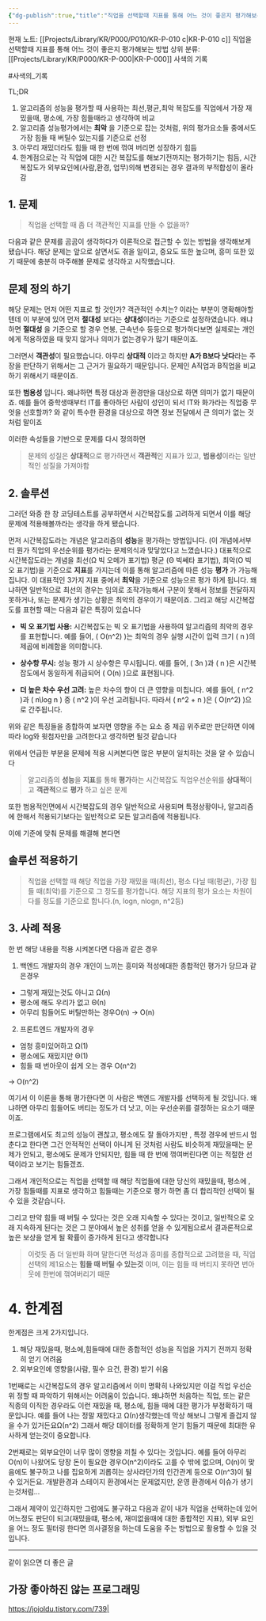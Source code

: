 ```yaml
---
{"dg-publish":true,"title":"직업을 선택할때 지표를 통해 어느 것이 좋은지 평가해보는 방법","description":"프로그램 성능 평가의 최악의 시간복잡도라는 개념으로부터 생각해본 방법입니다. 고점이나 평균보다 저점을 보고 평가하는 방법이 그 직업을 오래 다닐 수 있는 객관적인 것 처럼 보이는 지표이자 방법이라고 생각하여 글로 남겨봅니다.","permalink":"/projects/library/kr/p000/p010/kr-p-010-c/","dgPassFrontmatter":true,"noteIcon":"0","created":"2024-12-18T18:55:30.482+09:00","updated":"2024-12-23T15:37:50.915+09:00"}
---
```


현재 노트: [[Projects/Library/KR/P000/P010/KR-P-010 c\|KR-P-010 c]] 직업을 선택할때 지표를 통해 어느 것이 좋은지 평가해보는 방법
상위 분류: [[Projects/Library/KR/P000/KR-P-000\|KR-P-000]] 사색의 기록

#사색의_기록 

TL;DR
1. 알고리즘의 성능을 평가할 때 사용하는 최선,평균,최악 복잡도를 직업에서 가장 재밌을때,  평소에, 가장 힘들때라고 생각하여 비교
2. 알고리즘 성능평가에서는 **최악** 을 기준으로 잡는 것처럼, 위의 평가요소들 중에서도 가장 힘들 때 버틸수 있는지를 기준으로 선정
3. 아무리 재밌더라도 힘들 때 한 번에 꺾여 버리면 성장하기 힘듬
4. 한계점으로는 각 직업에 대한 시간 복잡도를 해보기전까지는 평가하기는 힘듬, 시간 복잡도가 외부요인에(사람,환경, 업무)의해 변경되는 경우 결과의 부적합성이 올라감

## 1. 문제
>   직업을 선택할 때 좀 더 객관적인 지표를 만들 수 없을까?

   다음과 같은 문제를 곰곰이 생각하다가 이론적으로 접근할 수 있는 방법을 생각해보게 됐습니다.
   해당 문제는 앞으로 살면서도 겪을 일이고, 중요도 또한 높으며, 흥미 또한 있기 때문에 충분히 마주해볼 문제로 생각하고 시작했습니다.

## 문제 정의 하기

해당 문제는 먼저 어떤 지표로 할 것인가? 객관적인 수치는? 이라는 부분이 명확해야할텐데 이 부분에 있어 먼저 **절대성** 보다는 **상대성**이라는 기준으로 설정하였습니다. 왜냐하면 **절대성** 을 기준으로 할 경우 연봉, 근속년수 등등으로 평가하다보면 실제로는 개인에게 적용하였을 때 맞지 않거나 의미가 없는경우가 많기 때문이죠. 

그러면서 **객관성**이 필요했습니다. 아무리 **상대적** 이라고 하지만  **A가 B보다 낫다**라는 주장을 판단하기 위해서는 그 근거가 필요하기 때문입니다. 문제인 A직업과 B직업을 비교하기 위해서기 때문이죠. 

또한 **범용성** 입니다. 왜냐하면 특정 대상과 환경만을 대상으로 하면 의미가 없기 때문이죠. 예를 들어 중학생때부터 IT를 좋아하던 사람이 성인이 되서 IT와 화가라는 직업중 무엇을 선호할까? 와 같이 특수한 환경을 대상으로 하면 정보 전달에서 큰 의미가 없는 것처럼 말이죠



이러한 속성들을 기반으로 문제를 다시 정의하면

> 문제의 성질은 **상대적**으로 평가하면서 **객관적**인 지표가 있고, **범용성**이라는 일반적인 성질을 가져야함 


## 2. 솔루션

그러던 와중 한 창 코딩테스트를 공부하면서 시간복잡도를 고려하게 되면서 이를 해당 문제에 적용해볼까라는 생각을 하게 됐습니다.

먼저 시간복잡도라는 개념은 알고리즘의 **성능**을 평가하는 방법입니다. (이 개념에서부터 뭔가 직업의 우선순위를 평가라는 문제의식과 맞닿았다고 느꼈습니다.) 대표적으로 시간복잡도라는 개념을 최선(Ω 빅 오메가 표기법) 평균 (Θ 빅쎄타 표기법), 최악(O 빅오 표기법)을 기준으로 **지표**를 가지는데 이를 통해 알고리즘에 따른 성능 **평가** 가 가능해집니다. 이 대표적인 3가지 지표 중에서 **최악**을 기준으로 성능으르 평가 하게 됩니다. 왜냐하면 일반적으로 최선의 경우는 임의로 조작가능해서 구분이 못해서 정보를 전달하지 못하거나, 또는 문제가 생기는 상황은 최악의 경우이기 때문이죠. 그리고 해당 시간복잡도를 표현할 때는 다음과 같은 특징이 있습니다

- **빅 오 표기법 사용:** 시간복잡도는 빅 오 표기법을 사용하여 알고리즘의 최악의 경우를 표현합니다. 예를 들어, \( O(n^2) \)는 최악의 경우 실행 시간이 입력 크기 \( n \)의 제곱에 비례함을 의미합니다.

- **상수항 무시:** 성능 평가 시 상수항은 무시됩니다. 예를 들어, \( 3n \)과 \( n \)은 시간복잡도에서 동일하게 취급되어 \( O(n) \)으로 표현됩니다.

- **더 높은 차수 우선 고려:** 높은 차수의 항이 더 큰 영향을 미칩니다. 예를 들어, \( n^2 \)과 \( n\log n \) 중 \( n^2 \)이 우선 고려됩니다. 따라서 \( n^2 + n \)은 \( O(n^2) \)으로 간주됩니다.


위와 같은 특징들을 종합하여 보자면 영향을 주는 요소 중 제곱 위주로만 판단하면 이에따라 log와 윗첨자만을 고려한다고 생각하면 될것 같습니다


위에서 언급한 부분을 문제에 적용 시켜본다면 많은 부분이 일치하는 것을 알 수 있습니다

> 알고리즘의 **성능**을 **지표**를 통해 **평가**하는 시간복잡도
> 직업우선순위를 **상대적**이고 **객관적**으로  **평가** 하고 싶은 문제

또한 범용적인면에서 시간복잡도의 경우 일반적으로 사용되며 특정상황이나, 알고리즘에 한해서 적용되기보다는 일반적으로 모든 알고리즘에 적용됩니다.

이에 기준에 맞춰 문제를 해결해 본다면
## 솔루션 적용하기

> 직업을 선택할 때 해당 직업을 가장 재밌을 때(최선), 평소 다닐 때(평균), 가장 힘들 때(최악)를 기준으로 그 정도를 평가합니다.
해당 지표의 평가 요소는 차원이 다를 정도를 기준으로 합니다.(n, logn, nlogn, n^2등)



## 3. 사례 적용
한 번 해당 내용을 적용 시켜본다면 다음과 같은 경우

1. 백엔드 개발자의 경우 개인이 느끼는 흥미와 적성에대한 종합적인 평가가 당므과 같은경우
- 그렇게 재밌는것도 아니고  Ω(n)
- 평소에 해도 우리가 없고 Θ(n)
- 아무리 힘들어도 버틸만하는 경우O(n)
-> O(n)

2. 프론트엔드 개발자의 경우
- 엄청 흥미있어하고  Ω(1)
- 평소에도 재밌지만 Θ(1)
- 힘들 때 번아웃이 쉽게 오는 경우 O(n^2)

-> O(n^2)

여기서 이 이론을 통해 평가한다면 이 사람은 백엔드 개발자를 선택하게 될 것입니다. 왜냐하면 아무리 힘들어도 버티는 정도가 더 낫고, 이는 우선순위를 결정하는 요소기 때문이죠.

프로그램에서도 최고의 성능이 괜찮고, 평소에도 잘 돌아가지만 , 특정 경우에 반드시 멈춘다고 한다면 그건 안적적인 선택이 아니게 된 것처럼
사람도 비슷하게 재밌을때는 문제가 안되고, 평소에도 문제가 안되지만, 힘들 때 한 번에 꺾여버린다면 이는 적절한 선택이라고 보기는 힘들겠죠.

그래서 개인적으로는 직업을 선택할 때 해당 직업들에 대한 당신의 재밌을때, 평소에 , 가장 힘들때를 지표로 생각하고 힘들때는 기준으로 평가 하면 좀 더 합리적인 선택이 될 수 있을 것같습니다.

그리고 만약 힘들 때 버틸 수 있다는 것은 오래 지속할 수 있다는 것이고, 일반적으로 오래 지속하게 된다는 것은 그 분야에서 높은 성취를 얻을 수 있게됨으로서 결과론적으로 높은 보상을 얻게 될 확률이 증가하게 된다고 생각합니다


> 이럿듯 좀 더 일반화 하며 말한다면 적성과 흥미를 종합적으로 고려했을 때, 직업 선택의 제1요소는 **힘들 때 버틸 수 있는것** 이며, 이는 힘들 때 버티지 못하면 번아웃에 한번에 꺾여버리기 때문



# 4. 한계점

한계점은 크게 2가지입니다.

1. 해당 재밌을때, 평소에,힘들때에 대한 종합적인 성능을 직업을 가지기 전까지 정확히 얻기 어려움
2. 외부요인에 영향을(사람, 필수 요건, 환경) 받기 쉬움


1번째로는 시간복잡도의 경우 알고리즘에서 이미 명확히 나와있지만 이걸 직업 우선순위 정할 때 파악하기 위해서는 어려움이 있습니다. 왜냐하면 처음하는 직업, 또는 같은 직종의 이직한 경우라도 이런 재밌을 때, 평소에, 힘들 때에 대한 평가가 부정확하기 때문입니다. 예를 들어 나는 정말 재밌다고 Ω(n)생각했는데 막상 해보니 그렇게 즐겁지 않을 수가 있거든요Ω(n^2) 그래서 해당 데이터를 정확하게 얻기 힘들기 때문에 최대한 유사하게 얻는것이 중요합니다.

2번째로는 외부요인이 너무 많이 영향을 끼칠 수 있다는 것입니다. 예를 들어 아무리 O(n)이 나왔어도 당장 돈이 필요한 경우O(n^2)이라도 고를 수 밖에 없으며, O(n)이 맞음에도 불구하고 나를 집요하게 괴롭히는 상사라던가의 인간관계 등으로 O(n^3)이 될 수 있거든요. 개발환경과 스테이지 환경에서는 문제없지만, 운영 환경에서 이슈가 생기는것처럼...


그래서 제약이 있긴하지만 그럼에도 불구하고 다음과 같이 내가 직업을 선택하는데 있어 어느정도 판단이 되고(재밌을떄, 평소에, 재미없을때에 대한 종합적인 지표), 외부 요인을 어느 정도 필터링 한다면 의사결정을 하는데 도움을 주는 방법으로 활용할 수 있을 것입니다.




---
같이 읽으면 더 좋은 글
## 가장 좋아하진 않는 프로그래밍
https://jojoldu.tistory.com/739| 
